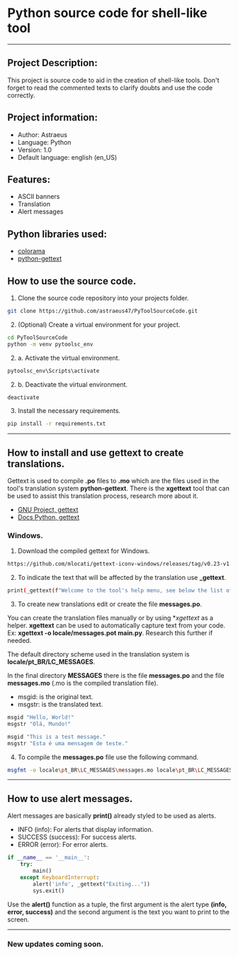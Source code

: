 # Python source code for shell-like tool

---

## Project Description:

This project is source code to aid in the creation of shell-like tools.
Don't forget to read the commented texts to clarify doubts and use the code correctly.

## Project information:
- Author: Astraeus
- Language: Python
- Version: 1.0
- Default language: english (en_US)

## Features:
- ASCII banners
- Translation
- Alert messages

## Python libraries used:
- [colorama](https://pypi.org/project/colorama/)
- [python-gettext](https://pypi.org/project/python-gettext/)

## How to use the source code.

1. Clone the source code repository into your projects folder.

```sh
git clone https://github.com/astraeus47/PyToolSourceCode.git
```

2. (Optional) Create a virtual environment for your project.

```sh
cd PyToolSourceCode
python -m venv pytoolsc_env
```

2. a. Activate the virtual environment.

```sh
pytoolsc_env\Scripts\activate
```

2. b. Deactivate the virtual environment.

```sh
deactivate
```

3. Install the necessary requirements.

```sh
pip install -r requirements.txt
```

---

## How to install and use gettext to create translations.

Gettext is used to compile **.po** files to **.mo** which are the files used in the tool's translation system **python-gettext**. There is the **xgettext** tool that can be used to assist this translation process, research more about it.

- [GNU Project, gettext](https://www.gnu.org/software/gettext/)
- [Docs Python, gettext](https://docs.python.org/3/library/gettext.html)

### Windows.

1. Download the compiled gettext for Windows.

```sh
https://github.com/mlocati/gettext-iconv-windows/releases/tag/v0.23-v1.17
```

2. To indicate the text that will be affected by the translation use **_gettext**.

```sh
print(_gettext(f"Welcome to the tool's help menu, see below the list of available commands."))
```

3. To create new translations edit or create the file **messages.po**.

You can create the translation files manually or by using **xgettext* as a helper. **xgettext** can be used to automatically capture text from your code. Ex: **xgettext -o locale/messages.pot main.py**. Research this further if needed.

The default directory scheme used in the translation system is **locale/pt_BR/LC_MESSAGES**.

In the final directory **MESSAGES** there is the file **messages.po** and the file **messages.mo** (.mo is the compiled translation file).

- msgid: is the original text.
- msgstr: is the translated text.

```sh
msgid "Hello, World!"
msgstr "Olá, Mundo!"

msgid "This is a test message."
msgstr "Esta é uma mensagem de teste."
```

4. To compile the **messages.po** file use the following command.

```sh
msgfmt -o locale\pt_BR\LC_MESSAGES\messages.mo locale\pt_BR\LC_MESSAGES\messages.po
```

---

## How to use alert messages.

Alert messages are basically **print()** already styled to be used as alerts.

- INFO (info): For alerts that display information.
- SUCCESS (success): For success alerts.
- ERROR (error): For error alerts.

```python
if __name__ == '__main__':
    try:
        main()
    except KeyboardInterrupt:
        alert('info', _gettext("Exiting..."))
        sys.exit()
```

Use the **alert()** function as a tuple, the first argument is the alert type **(info, error, success)** and the second argument is the text you want to print to the screen.

---

### New updates coming soon.



